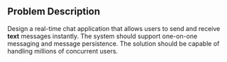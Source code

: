 
## Problem Description

Design a real-time chat application that allows users to send and receive **text** messages instantly. The system should support one-on-one messaging and message persistence. The solution should be capable of handling millions of concurrent users.